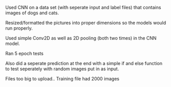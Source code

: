 Used CNN on a data set (with seperate input and label files) that contains images of dogs and cats. 

Resized/formatted the pictures into proper dimensions so the models would run properly.

Used simple Conv2D as well as 2D pooling (both two times) in the CNN model.

Ran 5 epoch tests

Also did a seperate prediction at the end with a simple if and else function to test seperately with random images put in as input.

Files too big to upload.. Training file had 2000 images
